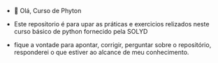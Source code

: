 - 👋 Olá, Curso de Phyton

- Este repositorio é para upar as práticas e exercicios relizados neste curso básico de python
fornecido pela SOLYD

- fique a vontade para apontar, corrigir, perguntar sobre o repositório, responderei o que estiver
ao alcance de meu conhecimento.
